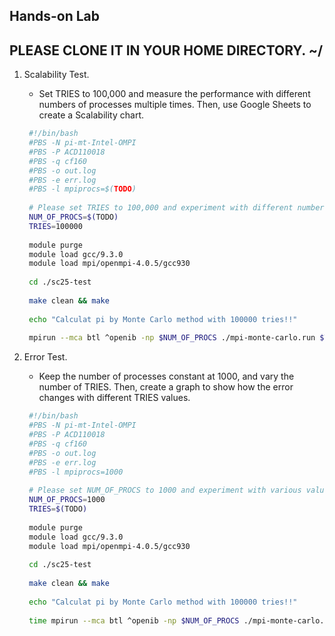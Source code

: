 ## Hands-on Lab

## PLEASE CLONE IT IN YOUR HOME DIRECTORY.      ~/

1. Scalability Test.
   * Set TRIES to 100,000 and measure the performance with different numbers of processes multiple times. Then, use Google Sheets to create a Scalability chart.
   ```bash
    #!/bin/bash
    #PBS -N pi-mt-Intel-OMPI
    #PBS -P ACD110018
    #PBS -q cf160
    #PBS -o out.log
    #PBS -e err.log
    #PBS -l mpiprocs=$(TODO)
    
    # Please set TRIES to 100,000 and experiment with different numbers of processes (NUM_OF_PROCS).
    NUM_OF_PROCS=$(TODO)
    TRIES=100000
    
    module purge
    module load gcc/9.3.0
    module load mpi/openmpi-4.0.5/gcc930
    
    cd ./sc25-test
    
    make clean && make
    
    echo "Calculat pi by Monte Carlo method with 100000 tries!!"
    
    mpirun --mca btl ^openib -np $NUM_OF_PROCS ./mpi-monte-carlo.run $TRIES
   ```


2. Error Test.
   * Keep the number of processes constant at 1000, and vary the number of TRIES. Then, create a graph to show how the error changes with different TRIES values.
   ```bash
    #!/bin/bash
    #PBS -N pi-mt-Intel-OMPI
    #PBS -P ACD110018
    #PBS -q cf160
    #PBS -o out.log
    #PBS -e err.log
    #PBS -l mpiprocs=1000
    
    # Please set NUM_OF_PROCS to 1000 and experiment with various values for TRIES.
    NUM_OF_PROCS=1000
    TRIES=$(TODO)
    
    module purge
    module load gcc/9.3.0
    module load mpi/openmpi-4.0.5/gcc930
    
    cd ./sc25-test
    
    make clean && make
    
    echo "Calculat pi by Monte Carlo method with 100000 tries!!"
    
    time mpirun --mca btl ^openib -np $NUM_OF_PROCS ./mpi-monte-carlo.run $TRIES
   ```
